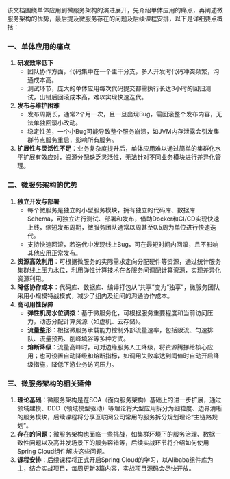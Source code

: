 
该文档围绕单体应用到微服务架构的演进展开，先介绍单体应用的痛点，再阐述微服务架构的优势，最后提及微服务存在的问题及后续课程安排，以下是详细要点概括：

### 一、单体应用的痛点
1. **研发效率低下**
    - 团队协作方面，代码集中在一个主干分支，多人开发时代码冲突频繁，沟通成本高。
    - 测试环节，庞大的单体应用每次代码提交都需执行长达3小时的回归测试，出错后回滚成本高，难以实现快速迭代。
2. **发布与维护困难**
    - 发布周期长，通常2个月一次，且一旦出现Bug，需回滚整个发布内容，无法单独回滚小改动。
    - 稳定性差，一个小Bug可能导致整个服务崩溃，如JVM内存泄露会引发集群节点服务重启，影响所有服务。
3. **扩展性与灵活性不足**：业务复杂度提升后，单体应用难以通过简单的集群化水平扩展有效应对，资源分配缺乏灵活性，无法针对不同业务模块进行差异化管理。

### 二、微服务架构的优势
1. **独立开发与部署**
    - 每个微服务是独立的小型服务模块，拥有独立的代码库、数据库Schema，可独立进行测试、部署和发布，借助Docker和CI/CD实现快速上线，缩短发布周期，微服务团队通常以周甚至0.5周为单位进行快速迭代。
    - 支持快速回滚，若迭代中发现线上Bug，可在最短时间内回滚，且不影响其他应用正常发布。
2. **资源高效利用**：可根据微服务的实际需求定向分配硬件等资源，通过统计服务集群线上压力水位，利用弹性计算技术在各服务间调配计算资源，实现差异化资源利用。
3. **降低协作成本**：代码库、数据库、编译打包从“共享”变为“独享”，微服务团队采用小规模特战模式，减少了组内及组间的沟通协作成本。
4. **高可用性保障**
    - **弹性机房水位调拨**：基于微服务化，可根据服务重要程度和当前访问压力，动态分配计算资源（如虚机、云存储）。
    - **流量整形**：根据微服务承载能力控制外部流量速率，包括限流、匀速排队、流量预热、削峰填谷等多种方式。
    - **熔断降级**：流量高峰时，可对边缘服务人工降级，将资源腾挪给核心应用；也可设置自动降级和熔断指标，如调用失败率达到阈值时自动开启降级措施，降低下游业务访问压力。

### 三、微服务架构的相关延伸
1. **理论基础**：微服务架构是在SOA（面向服务架构）基础上的进一步扩展，通过领域建模、DDD（领域模型驱动）等理论将大型应用拆分为细粒度、边界清晰的服务模块，后续课程将分享互联网公司常用的服务拆分规划理论“主链路规划”。
2. **存在的问题**：微服务架构也面临一些挑战，如集群环境下的服务治理、数据一致性问题以及高并发场景下的服务容错等，后续实战环节将介绍如何使用Spring Cloud组件解决这些问题。
3. **课程安排**：后续课程将正式开启Spring Cloud的学习，以Alibaba组件库为主，结合实战项目，每周更新3篇内容，实战项目源码会尽快开放。
